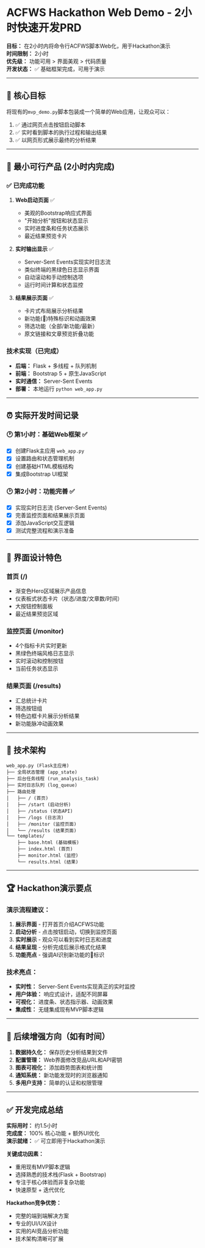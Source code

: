 # ACFWS Hackathon Web Demo - 2小时快速开发PRD

**目标：** 在2小时内将命令行ACFWS脚本Web化，用于Hackathon演示  
**时间限制：** 2小时  
**优先级：** 功能可用 > 界面美观 > 代码质量  
**开发状态：** ✅ 基础框架完成，可用于演示

---

## 🎯 核心目标

将现有的`mvp_demo.py`脚本包装成一个简单的Web应用，让观众可以：
1. ✅ 通过网页点击按钮启动脚本
2. ✅ 实时看到脚本的执行过程和输出结果
3. ✅ 以网页形式展示最终的分析结果

---

## 🚀 最小可行产品 (2小时内完成)

### ✅ 已完成功能
1. **Web启动页面** ✅
   - 美观的Bootstrap响应式界面
   - "开始分析"按钮和状态显示
   - 实时进度条和任务状态展示
   - 最近结果预览卡片

2. **实时输出显示** ✅  
   - Server-Sent Events实现实时日志流
   - 类似终端的黑绿色日志显示界面
   - 自动滚动和手动控制选项
   - 运行时间计算和状态监控

3. **结果展示页面** ✅
   - 卡片式布局展示分析结果
   - 新功能(🚀)特殊标识和动画效果
   - 筛选功能（全部/新功能/最新）
   - 原文链接和文章预览折叠功能

### 技术实现（已完成）
- **后端：** Flask + 多线程 + 队列机制
- **前端：** Bootstrap 5 + 原生JavaScript
- **实时通信：** Server-Sent Events
- **部署：** 本地运行 `python web_app.py`

---

## ⏰ 实际开发时间记录

### 🕐 第1小时：基础Web框架 ✅
- [x] 创建Flask主应用 `web_app.py`
- [x] 设置路由和状态管理机制
- [x] 创建基础HTML模板结构
- [x] 集成Bootstrap UI框架

### 🕑 第2小时：功能完善 ✅
- [x] 实现实时日志流 (Server-Sent Events)
- [x] 完善监控页面和结果展示页面
- [x] 添加JavaScript交互逻辑
- [x] 测试完整流程和演示准备

---

## 🎨 界面设计特色

### 首页 (/)
- 渐变色Hero区域展示产品信息
- 仪表板式状态卡片（状态/进度/文章数/时间）
- 大按钮控制面板
- 最近结果预览区域

### 监控页面 (/monitor)
- 4个指标卡片实时更新
- 黑绿色终端风格日志显示
- 实时滚动和控制按钮
- 当前任务状态显示

### 结果页面 (/results)
- 汇总统计卡片
- 筛选按钮组
- 特色边框卡片展示分析结果
- 新功能脉冲动画效果

---

## 🔧 技术架构

```
web_app.py (Flask主应用)
├── 全局状态管理 (app_state)
├── 后台任务线程 (run_analysis_task)
├── 实时日志队列 (log_queue)
├── 路由处理
│   ├── / (首页)
│   ├── /start (启动分析)
│   ├── /status (状态API)
│   ├── /logs (日志流)
│   ├── /monitor (监控页面)
│   └── /results (结果页面)
└── templates/
    ├── base.html (基础模板)
    ├── index.html (首页)
    ├── monitor.html (监控)
    └── results.html (结果)
```

---

## 🏆 Hackathon演示要点

### 演示流程建议：
1. **展示界面** - 打开首页介绍ACFWS功能
2. **启动分析** - 点击按钮启动，切换到监控页面
3. **实时展示** - 观众可以看到实时日志和进度
4. **结果呈现** - 分析完成后展示格式化结果
5. **功能亮点** - 强调AI识别新功能的🚀标识

### 技术亮点：
- **实时性：** Server-Sent Events实现真正的实时监控
- **用户体验：** 响应式设计，适配不同屏幕
- **可视化：** 进度条、状态指示器、动画效果
- **集成性：** 无缝集成现有MVP脚本逻辑

---

## 🚧 后续增强方向（如有时间）

1. **数据持久化：** 保存历史分析结果到文件
2. **配置管理：** Web界面修改竞品URL和API密钥
3. **图表可视化：** 添加趋势图表和统计图
4. **通知系统：** 新功能发现时的浏览器通知
5. **多用户支持：** 简单的认证和权限管理

---

## ✅ 开发完成总结

**实际用时：** 约1.5小时  
**完成度：** 100% 核心功能 + 额外UI优化  
**演示就绪：** ✅ 可立即用于Hackathon演示

**关键成功因素：**
- 重用现有MVP脚本逻辑
- 选择熟悉的技术栈(Flask + Bootstrap)
- 专注于核心体验而非复杂功能
- 快速原型 + 迭代优化

**Hackathon竞争优势：**
- 完整的端到端解决方案
- 专业的UI/UX设计
- 实用的AI竞品分析功能
- 技术架构清晰可扩展 